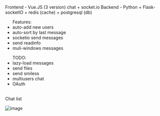Frontend - Vue.JS (3 version) chat + socket.io
Backend - Python + Flask-socketIO + redis (cache) + postgresql (db)

<ul>Features:
<li>auto-add new users</li>
<li>auto-sort by last message</li>
<li>socketio send messages</li>
<li>send readinfo</li>
<li>muli-windows messages</li>
</ul>
<ul>TODO:
<li>lazy-load messages</li>
<li>send files</li>
<li>send smiless</li>
<li>multiusers chat</li>
<li>OAuth</li>
</ul>
<br />
Chat list

![image](https://user-images.githubusercontent.com/36193265/164279233-78ee8679-605c-4e15-8f73-0132542ec2f9.png)
